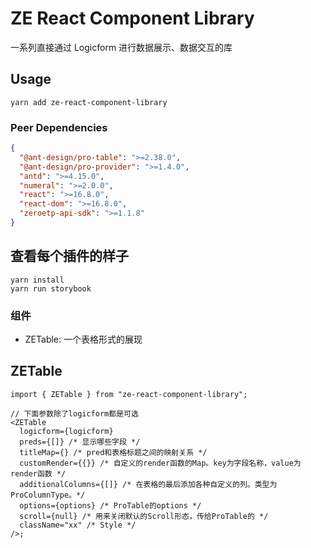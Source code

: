 # ZE React Component Library

一系列直接通过 Logicform 进行数据展示、数据交互的库

## Usage

```
yarn add ze-react-component-library
```

### Peer Dependencies

```json
{
  "@ant-design/pro-table": ">=2.38.0",
  "@ant-design/pro-provider": ">=1.4.0",
  "antd": ">=4.15.0",
  "numeral": ">=2.0.0",
  "react": ">=16.8.0",
  "react-dom": ">=16.8.0",
  "zeroetp-api-sdk": ">=1.1.8"
}
```

## 查看每个插件的样子

```shell
yarn install
yarn run storybook
```

### 组件

- ZETable: 一个表格形式的展现

## ZETable

```tsx
import { ZETable } from "ze-react-component-library";

// 下面参数除了logicform都是可选
<ZETable
  logicform={logicform}
  preds={[]} /* 显示哪些字段 */
  titleMap={} /* pred和表格标题之间的映射关系 */
  customRender={{}} /* 自定义的render函数的Map。key为字段名称，value为render函数 */
  additionalColumns={[]} /* 在表格的最后添加各种自定义的列。类型为ProColumnType。*/
  options={options} /* ProTable的options */
  scroll={null} /* 用来关闭默认的Scroll形态，传给ProTable的 */
  className="xx" /* Style */
/>;
```
